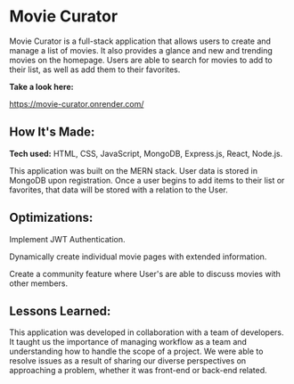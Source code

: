 # Movie Curator
Movie Curator is a full-stack application that allows users to create and manage a list of movies. It also provides a glance and new and trending movies on the homepage. Users are able to search for movies to add to their list, as well as add them to their favorites.

**Take a look here:** 

https://movie-curator.onrender.com/

## How It's Made:

**Tech used:** HTML, CSS, JavaScript, MongoDB, Express.js, React, Node.js.

This application was built on the MERN stack. User data is stored in MongoDB upon registration. Once a user begins to add items to their list or favorites, that data will be stored with a relation to the User. 

## Optimizations:
Implement JWT Authentication.

Dynamically create individual movie pages with extended information.

Create a community feature where User's are able to discuss movies with other members.

## Lessons Learned:
This application was developed in collaboration with a team of developers. It taught us the importance of managing workflow as a team and understanding how to handle the scope of a project. We were able to resolve issues as a result of sharing our diverse perspectives on approaching a problem, whether it was front-end or back-end related.
